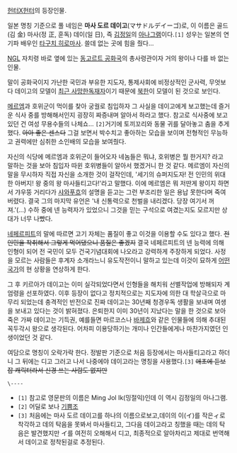 [헌터X헌터](%ED%97%8C%ED%84%B0X%ED%97%8C%ED%84%B0.md)의 등장인물.

일본 명칭 기준으로 풀 네임은 **마사 도르 데이고**(マサドルデイーゴ)로, 이 이름은 골드(김 金) 마사(정 正, 훈독) 데이(일 日),
즉 [김정일](%EA%B9%80%EC%A0%95%EC%9D%BC.md)의
[아나그램](%EC%95%84%EB%82%98%EA%B7%B8%EB%9E%A8.md)이다.`[1]` 성우는 일본의 연기파 배우인
[타구치 히로마사](%ED%83%80%EA%B5%AC%EC%B9%98%20%ED%9E%88%EB%A1%9C%EB%A7%88%EC%82%AC.md). 쓸데 없는 곳에 힘을 줬다...

[NGL](NGL.md) 자치령 바로 옆에 있는 [동고르트 공화국](%EB%8F%99%EA%B3%A0%EB%A5%B4%ED%8A%B8%20%EA%B3%B5%ED%99%94%EA%B5%AD.md)의 총사령관이자 거의 왕이나 다를 바 없는 인물.

말이 공화국이지 가난한 국민과 부유한 지도자, 통제사회에 비정상적인 군사력, 무엇보다 데이고의 모델이 [최근 사망한독재자](%EA%B9%80%EC%A0%95%EC%9D%BC.md)이기 때문에 [북한](%EB%B6%81%ED%95%9C.md)이
모델이 된 것으로 보인다.

[메르엠](%EB%A9%94%EB%A5%B4%EC%97%A0.md)과 호위군이 먹이를 찾아 궁궐로 침입하자 그 사실을 데이고에게
보고했는데 즐거운 식사 중를 방해해서인지 굉장히 짜증내며 알아서 하라고 했다. 참고로 식사중에 보고 있던 건 여성 무용수들의 나체쇼...
`[2]`거기에 토끼꼬리와 동물 귀를 달아놓고 춤을 추게 했다. <del>아아 좋은 센스다</del> 그걸 보면서 박수치고 좋아하는 모습을
보이며 전형적인 무능하고 권력에만 심취한 소인배의 모습을 보여줬다.

자신의 식당에 메르엠과 호위군이 들어오자 네놈들은 뭐냐, 호위병은 뭘 한거지? 라고 말하는 것을 보아 침입자 따윈 호위병들이 알아서 했겠거니
한 것 같다. 메르엠이 자신의 말을 무시하자 직접 자신을 소개한 것이 걸작인데, '세기의 슈퍼지도자! 전 인민의 위대한 아버지! 왕 중의 왕
마사들티고다!'라고 말했다. 이에 메르엠은 뭐 저딴게 왕이지 하면서 갸우뚱 거리다가
[샤와푸흐](%EC%83%A4%EC%99%80%ED%91%B8%ED%9D%90.md)의 설명을 듣고는 그런 부조리한 일은 용납 못한다며
죽여버렸다. 결국 그의 마지막 유언은 '내 신통력으로 천벌을 내리겠다. 당장 여기서 꺼져.'(...) 수하 중에 넨 능력자가 있었으니 그것을
믿는 구석으로 여겼는지도 모르지만 상대가 너무 나빴다.

[네페르피트](%EB%84%A4%ED%8E%98%EB%A5%B4%ED%94%BC%ED%8A%B8.md)의 말에 따르면 고기 자체는
품질이 좋고 이것을 이용할 수도 있다고 했다. <del>전 인민을 착취해서 그렇게 먹어댔으니 품질은 좋겠지</del> 결국 네페르피트의 넨
능력에 의해 인형이 되어 전 국민이 모두 건국기념대회에 나오라고 강력하게 주장하게 되었다. 사정을 모르는 사람들은 후계자 소개라느니
유도작전이니 말하고 있는데 이것이 묘하게 [어떤 국가](%EB%B6%81%ED%95%9C.md)의 현 상황을 연상하게 한다.

그 후 키르아가 데이고는 이미 실각되었다면서 인형들을 해치워 선별작업에 방해되자 계엄령을 선포하였다. 이후 등장이 없다고 정치적으로는
지도자에 의한 대 학살극으로 마무리 되었는데 충격적인 반전으로 진짜 데이고는 30년째 청경우독 생활을 보내며 여생을 보내고 있다는 것이
밝혀졌다. 은퇴한지 이미 30년이 지났다는 말을 한 것으로 보아 죽은 가짜 데이고는 기득권, 예를들면 마르코스나
[바제흐](%EB%B0%94%EC%A0%9C%ED%9D%90.md)와 같은 인물들에 의해 추대된 꼭두각시 왕으로 생각된다. 어차피
이용당하기는 개미나 인간들에게나 마찬가지였던 인생이었던 것 같다.

여담으로 명칭이 오락가락 한다. 정발판 기준으로 처음 등장에서는 마사들티고라고 하더니 그 뒤에는 디고 그러고 나서 나중에야 데이고라는 명칭을
사용했다.`[3]` <del>애초에 듣보잡 캐릭터라서 신경 쓰는 사람도 없지만</del>

`\----`

  * `[1]` 참고로 영문판의 이름은 Ming Jol Ik(밍절익)인데 이 역시 김정일의 아나그램.
  * `[2]` 어딜로 보나 [기쁨조](%EA%B8%B0%EC%81%A8%EC%A1%B0.md)
  * `[3]` 처음에는 마사 도르 데이고를 하나의 이름으로보고,데이의 이(イ)를 작은ィ로 착각하고 데의 탁음을 못봐서 마사들티고, 그다음 데이고라고 칭했을 때는 데의 탁음은 발견했지만 イ를 여전히 오해해서 디고, 최종적으로 알아차리고 제대로 번역해서 데이고로 정착된걸로 추정된다.

